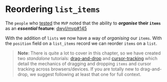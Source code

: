 # Reordering `list_items`

The `people` who 
[tested](https://github.com/dwyl/mvp/issues/140)
the `MVP`
noted that the ability to **_organise_ their `items`**
as an **_essential_ feature**:
[dwyl/mvp#145](https://github.com/dwyl/mvp/issues/145)

With the addition of `lists`
we now have a way of _organising_ our `items`.
With the `position` field on a `list_items` record
we can reorder `items` on a `list`.  

> **Note**: There is quite a lot to cover in this chapter,
so we have created two _standalone_
tutorials:
[drag-and-drop](https://github.com/dwyl/learn-alpine.js/blob/main/drag-and-drop.md)
and 
[cursor-tracking](https://github.com/dwyl/phoenix-liveview-realtime-cursor-tracking-tutorial)
which detail the mechanics of dragging and dropping `items`
and cursor tracking across browsers/devices.
If you are totally new to drag-and-drop,
we suggest following at least that one for full context.

## 

